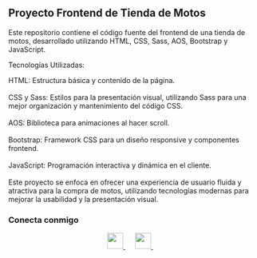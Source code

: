 ## Proyecto Frontend de Tienda de Motos

Este repositorio contiene el código fuente del frontend de una tienda de motos, desarrollado utilizando HTML, CSS, Sass, AOS, Bootstrap y JavaScript.

Tecnologías Utilizadas:

HTML: Estructura básica y contenido de la página.<br><br>
CSS y Sass: Estilos para la presentación visual, utilizando Sass para una mejor organización y mantenimiento del código CSS.<br><br>
AOS: Biblioteca para animaciones al hacer scroll.<br><br>
Bootstrap: Framework CSS para un diseño responsive y componentes frontend.<br><br>
JavaScript: Programación interactiva y dinámica en el cliente.<br><br>
Este proyecto se enfoca en ofrecer una experiencia de usuario fluida y atractiva para la compra de motos, utilizando tecnologías modernas para mejorar la usabilidad y la presentación visual.

### Conecta conmigo

<p align="center">
  <a href="https://www.github.com/HernanGmorales" target="_blank" rel="noreferrer">
    <picture>
      <source media="(prefers-color-scheme: dark)" srcset="https://raw.githubusercontent.com/danielcranney/readme-generator/main/public/icons/socials/github-dark.svg" />
      <source media="(prefers-color-scheme: light)" srcset="https://raw.githubusercontent.com/danielcranney/readme-generator/main/public/icons/socials/github.svg" />
      <img src="https://raw.githubusercontent.com/danielcranney/readme-generator/main/public/icons/socials/github.svg" width="32" height="32" />
    </picture>
  </a>
  &nbsp;&nbsp;&nbsp;&nbsp;
  <a href="http://www.instagram.com/gustav_morales/" target="_blank" rel="noreferrer">
    <picture>
      <source media="(prefers-color-scheme: dark)" srcset="https://raw.githubusercontent.com/danielcranney/readme-generator/main/public/icons/socials/instagram-dark.svg" />
      <source media="(prefers-color-scheme: light)" srcset="https://raw.githubusercontent.com/danielcranney/readme-generator/main/public/icons/socials/instagram.svg" />
      <img src="https://raw.githubusercontent.com/danielcranney/readme-generator/main/public/icons/socials/instagram.svg" width="32" height="32" />
    </picture>
  </a>
  &nbsp;&nbsp;&nbsp;&nbsp;
  <a href="https://www.linkedin.com/in/hernán-g-morales/" target="_blank" rel="noreferrer">
    <picture>
      <source media="(prefers-color-scheme: dark)" srcset="https://raw.githubusercontent.com/danielcranney/readme-generator/main/public/icons/socials/linkedin-dark.svg" />
